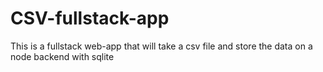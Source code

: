 # CSV-fullstack-app
This is a fullstack web-app that will take a csv file and store the data on a node backend with sqlite
